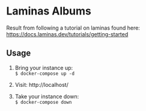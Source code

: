 Laminas Albums
====
Result from following a tutorial on laminas
found here: https://docs.laminas.dev/tutorials/getting-started

Usage
-----
1. Bring your instance up: \
```$ docker-compose up -d```

1. Visit: http://localhost/

1. Take your instance down: \
```$ docker-compose down```